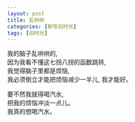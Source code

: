 ```yaml
---
layout: post
title: 乱哄哄
categories: [默写旧时光]
tags: [旧时光]
---
```

我的脑子乱哄哄的,  
因为我看不懂这七拐八拐的函数跳转,  
我觉得脑子里都是烦恼,  
我必须倒立才能把烦恼减少一半儿, 我才能好。  

要不然我就得喝汽水,  
把我的烦恼冲淡一点儿。  
我真的想喝汽水。
